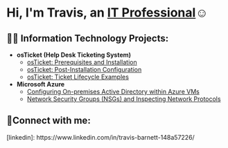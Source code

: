 <h1>Hi, I'm Travis, an <a href=https://www.linkedin.com/in/travis-barnett-148a57226/>IT Professional</a>☺</h1>

<h2>👨‍💻 Information Technology Projects:</h2>

- <b>osTicket (Help Desk Ticketing System)</b>
  - [osTicket: Prerequisites and Installation](https://github.com/Barnett242/osticket-prereqs)
  - [osTicket: Post-Installation Configuration](https://github.com/Barnett242/post-install)
  - [osTicket: Ticket Lifecycle Examples](https://github.com/joshmadakorcc/ticket-lifecycle)
- <b>Microsoft Azure</b>
  - [Configuring On-premises Active Directory within Azure VMs](https://github.com/joshmadakorcc/configure-ad)
  - [Network Security Groups (NSGs) and Inspecting Network Protocols](https://github.com/joshmadakorcc/azure-network-protocols)

<h2>🤳Connect with me:</h2>
[linkedin]: https://www.linkedin.com/in/travis-barnett-148a57226/
